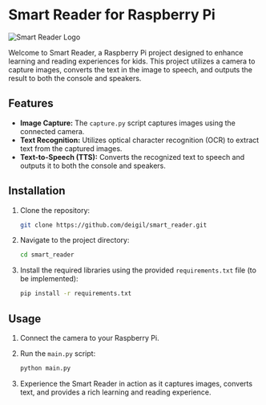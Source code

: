 # Smart Reader for Raspberry Pi

![Smart Reader Logo](https://i.imgur.com/p7tqfsj.png) <!-- Add a logo or image representing your project, replace "link-to-logo.png" with the actual file path or URL -->

Welcome to Smart Reader, a Raspberry Pi project designed to enhance learning and reading experiences for kids. This project utilizes a camera to capture images, converts the text in the image to speech, and outputs the result to both the console and speakers.

## Features

- **Image Capture:** The `capture.py` script captures images using the connected camera.
- **Text Recognition:** Utilizes optical character recognition (OCR) to extract text from the captured images.
- **Text-to-Speech (TTS):** Converts the recognized text to speech and outputs it to both the console and speakers.

## Installation

1. Clone the repository:

    ```bash
    git clone https://github.com/deigil/smart_reader.git
    ```

2. Navigate to the project directory:

    ```bash
    cd smart_reader
    ```

3. Install the required libraries using the provided `requirements.txt` file (to be implemented):

    ```bash
    pip install -r requirements.txt
    ```

## Usage

1. Connect the camera to your Raspberry Pi.
2. Run the `main.py` script:

    ```bash
    python main.py
    ```

3. Experience the Smart Reader in action as it captures images, converts text, and provides a rich learning and reading experience.


